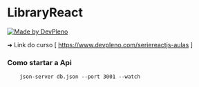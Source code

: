 # LibraryReact
[![Made by DevPleno](https://img.shields.io/badge/made%20by-DevPleno-%23c865a6)](https://devpleno.com/)


➜ Link do curso [ https://www.devpleno.com/seriereactjs-aulas ]

### Como startar a Api
```shell
    json-server db.json --port 3001 --watch
```

